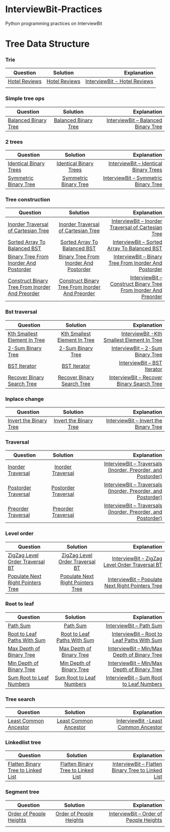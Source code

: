 # InterviewBit-Practices
Python programming practices on InterviewBit

# Tree Data Structure

### Trie
| Question        | Solution           | Explanation  |
| ------------- |:-------------:| -----:|
|[Hotel Reviews](https://www.interviewbit.com/problems/hotel-reviews/)|[Hotel Reviews](https://github.com/woodyko3234/InterviewBit-Practices/blob/master/Tree%20Data%20Structure/Tries/Hotel_Reviews_Trie.py)|[InterviewBit - Hotel Reviews](https://python5566.wordpress.com/2020/05/28/interviewbit-hotel-reviews/)|
|[]()|[]()|[]()|

### Simple tree ops
| Question        | Solution           | Explanation  |
| ------------- |:-------------:| -----:|
|[Balanced Binary Tree](https://www.interviewbit.com/problems/balanced-binary-tree/)|[Balanced Binary Tree](https://github.com/woodyko3234/InterviewBit-Practices/blob/master/Tree%20Data%20Structure/Simple%20tree%20ops/Balanced_Binary_Tree.py)|[InterviewBit – Balanced Binary Tree](https://python5566.wordpress.com/2020/05/30/interviewbit-balanced-binary-tree/)|

### 2 trees
| Question        | Solution           | Explanation  |
| ------------- |:-------------:| -----:|
|[Identical Binary Trees](https://www.interviewbit.com/problems/identical-binary-trees/)|[Identical Binary Trees](https://github.com/woodyko3234/InterviewBit-Practices/blob/master/Tree%20Data%20Structure/2%20trees/Identical_Binary_Trees.py)|[InterviewBit – Identical Binary Trees](https://python5566.wordpress.com/2020/05/30/interviewbit-identical-binary-trees/)|
|[Symmetric Binary Tree](https://www.interviewbit.com/problems/symmetric-binary-tree/)|[Symmetric Binary Tree](https://github.com/woodyko3234/InterviewBit-Practices/blob/master/Tree%20Data%20Structure/2%20trees/Symmetric_Binary_Tree.py)|[InterviewBit – Symmetric Binary Tree](https://python5566.wordpress.com/2020/05/30/interviewbit-symmetric-binary-tree/)|

### Tree construction
| Question        | Solution           | Explanation  |
| ------------- |:-------------:| -----:|
|[Inorder Traversal of Cartesian Tree](https://www.interviewbit.com/problems/inorder-traversal-of-cartesian-tree/)|[Inorder Traversal of Cartesian Tree](https://github.com/woodyko3234/InterviewBit-Practices/blob/master/Tree%20Data%20Structure/Tree%20construction/Inorder_Traversal_of_Cartesian_Tree.py)|[InterviewBit – Inorder Traversal of Cartesian Tree](https://python5566.wordpress.com/2020/05/31/interviewbit-inorder-traversal-of-cartesian-tree/)|
|[Sorted Array To Balanced BST](https://www.interviewbit.com/problems/sorted-array-to-balanced-bst/)|[Sorted Array To Balanced BST](https://github.com/woodyko3234/InterviewBit-Practices/blob/master/Tree%20Data%20Structure/Tree%20construction/Sorted_Array_To_Balanced_BST.py)|[InterviewBit – Sorted Array To Balanced BST](https://python5566.wordpress.com/2020/06/01/interviewbit-sorted-array-to-balanced-bst/)|
|[Binary Tree From Inorder And Postorder](https://www.interviewbit.com/problems/binary-tree-from-inorder-and-postorder/)|[Binary Tree From Inorder And Postorder](https://github.com/woodyko3234/InterviewBit-Practices/blob/master/Tree%20Data%20Structure/Tree%20construction/Binary_Tree_From_Inorder_And_Postorder.py)|[InterviewBit – Binary Tree From Inorder And Postorder](https://python5566.wordpress.com/2020/06/01/interviewbit-binary-tree-from-inorder-and-postorder/)|
|[Construct Binary Tree From Inorder And Preorder](https://www.interviewbit.com/problems/construct-binary-tree-from-inorder-and-preorder/)|[Construct Binary Tree From Inorder And Preorder](https://github.com/woodyko3234/InterviewBit-Practices/blob/master/Tree%20Data%20Structure/Tree%20construction/Construct_Binary_Tree_From_Inorder_And_Preorder.py)|[InterviewBit – Construct Binary Tree From Inorder And Preorder](https://python5566.wordpress.com/2020/06/04/interviewbit-construct-binary-tree-from-inorder-and-preorder/)|

### Bst traversal
| Question        | Solution           | Explanation  |
| ------------- |:-------------:| -----:|
|[Kth Smallest Element In Tree](https://www.interviewbit.com/problems/kth-smallest-element-in-tree/)|[Kth Smallest Element In Tree](https://github.com/woodyko3234/InterviewBit-Practices/blob/master/Tree%20Data%20Structure/Bst%20traversal/Kth_Smallest_Element_In_Tree.py)|[InterviewBit -Kth Smallest Element In Tree](https://python5566.wordpress.com/2020/06/04/interviewbit-kth-smallest-element-in-tree/)|
|[2-Sum Binary Tree](https://www.interviewbit.com/problems/2sum-binary-tree/)|[2-Sum Binary Tree](https://github.com/woodyko3234/InterviewBit-Practices/blob/master/Tree%20Data%20Structure/Bst%20traversal/2-Sum_Binary_Tree.py)|[InterviewBit – 2-Sum Binary Tree](https://python5566.wordpress.com/2020/06/06/interviewbit-2-sum-binary-tree/)|
|[BST Iterator](https://www.interviewbit.com/problems/bst-iterator/)|[BST Iterator](https://github.com/woodyko3234/InterviewBit-Practices/blob/master/Tree%20Data%20Structure/Bst%20traversal/BST_Iterator.py)|[InterviewBit – BST Iterator](https://python5566.wordpress.com/2020/06/13/interviewbit-bst-iterator/)|
|[Recover Binary Search Tree](https://www.interviewbit.com/problems/recover-binary-search-tree/)|[Recover Binary Search Tree](https://github.com/woodyko3234/InterviewBit-Practices/blob/master/Tree%20Data%20Structure/Bst%20traversal/Recover_Binary_Search_Tree_Morris.py)|[InterviewBit – Recover Binary Search Tree](https://python5566.wordpress.com/2020/06/13/interviewbit-recover-binary-search-tree/)|

### Inplace change
| Question        | Solution           | Explanation  |
| ------------- |:-------------:| -----:|
|[Invert the Binary Tree](https://www.interviewbit.com/problems/invert-the-binary-tree/)|[Invert the Binary Tree](https://github.com/woodyko3234/InterviewBit-Practices/blob/master/Tree%20Data%20Structure/Inplace%20change/Invert_the_Binary_Tree.py)|[InterviewBit – Invert the Binary Tree](https://python5566.wordpress.com/2020/06/13/interviewbit-invert-the-binary-tree/)|


### Traversal
| Question        | Solution           | Explanation  |
| ------------- |:-------------:| -----:|
|[Inorder Traversal](https://www.interviewbit.com/problems/inorder-traversal/)|[Inorder Traversal](https://github.com/woodyko3234/InterviewBit-Practices/blob/master/Tree%20Data%20Structure/Traversal/Inorder_Traversal.py)|[InterviewBit – Traversals (Inorder, Preorder, and Postorder)](https://python5566.wordpress.com/2020/06/13/interviewbit-traversals-inorder-preorder-and-postorder/)|
|[Postorder Traversal](https://www.interviewbit.com/problems/postorder-traversal/)|[Postorder Traversal](https://github.com/woodyko3234/InterviewBit-Practices/blob/master/Tree%20Data%20Structure/Traversal/Postorder_Traversal.py)|[InterviewBit – Traversals (Inorder, Preorder, and Postorder)](https://python5566.wordpress.com/2020/06/13/interviewbit-traversals-inorder-preorder-and-postorder/)|
|[Preorder Traversal](https://www.interviewbit.com/problems/preorder-traversal/)|[Preorder Traversal](https://github.com/woodyko3234/InterviewBit-Practices/blob/master/Tree%20Data%20Structure/Traversal/Preorder_Traversal.py)|[InterviewBit – Traversals (Inorder, Preorder, and Postorder)](https://python5566.wordpress.com/2020/06/13/interviewbit-traversals-inorder-preorder-and-postorder/)|

### Level order
| Question        | Solution           | Explanation  |
| ------------- |:-------------:| -----:|
|[ZigZag Level Order Traversal BT](https://www.interviewbit.com/problems/zigzag-level-order-traversal-bt/)|[ZigZag Level Order Traversal BT](https://github.com/woodyko3234/InterviewBit-Practices/blob/master/Tree%20Data%20Structure/Level%20order/ZigZag_Level_Order_Traversal_BT.py)|[InterviewBit – ZigZag Level Order Traversal BT](https://python5566.wordpress.com/2020/06/19/interviewbit-zigzag-level-order-traversal-bt/)|
|[Populate Next Right Pointers Tree](https://www.interviewbit.com/problems/populate-next-right-pointers-tree/)|[Populate Next Right Pointers Tree](https://github.com/woodyko3234/InterviewBit-Practices/blob/master/Tree%20Data%20Structure/Level%20order/Populate_Next_Right_Pointers_Tree_loop.py)|[InterviewBit – Populate Next Right Pointers Tree](https://python5566.wordpress.com/2020/06/20/interviewbit-populate-next-right-pointers-tree/)|

### Root to leaf
| Question        | Solution           | Explanation  |
| ------------- |:-------------:| -----:|
|[Path Sum](https://www.interviewbit.com/problems/path-sum/)|[Path Sum](https://github.com/woodyko3234/InterviewBit-Practices/blob/master/Tree%20Data%20Structure/Root%20to%20leaf/Path_Sum.py)|[InterviewBit – Path Sum](https://python5566.wordpress.com/2020/06/26/interviewbit-path-sum/)|
|[Root to Leaf Paths With Sum](https://www.interviewbit.com/problems/root-to-leaf-paths-with-sum/)|[Root to Leaf Paths With Sum](https://github.com/woodyko3234/InterviewBit-Practices/blob/master/Tree%20Data%20Structure/Root%20to%20leaf/Root_to_Leaf_Paths_With_Sum.py)|[InterviewBit – Root to Leaf Paths With Sum](https://python5566.wordpress.com/2020/06/26/interviewbit-root-to-leaf-paths-with-sum/)|
|[Max Depth of Binary Tree](https://www.interviewbit.com/problems/max-depth-of-binary-tree/)|[Max Depth of Binary Tree](https://github.com/woodyko3234/InterviewBit-Practices/blob/master/Tree%20Data%20Structure/Root%20to%20leaf/Max_Depth_of_Binary_Tree.py)|[InterviewBit – Min/Max Depth of Binary Tree](https://python5566.wordpress.com/2020/06/26/interviewbit-min-max-depth-of-binary-tree/)|
|[Min Depth of Binary Tree](https://www.interviewbit.com/problems/min-depth-of-binary-tree/)|[Min Depth of Binary Tree](https://github.com/woodyko3234/InterviewBit-Practices/blob/master/Tree%20Data%20Structure/Root%20to%20leaf/Min_Depth_of_Binary_Tree.py)|[InterviewBit – Min/Max Depth of Binary Tree](https://python5566.wordpress.com/2020/06/26/interviewbit-min-max-depth-of-binary-tree/)|
|[Sum Root to Leaf Numbers](https://www.interviewbit.com/problems/sum-root-to-leaf-numbers/)|[Sum Root to Leaf Numbers](https://github.com/woodyko3234/InterviewBit-Practices/blob/master/Tree%20Data%20Structure/Root%20to%20leaf/Sum_Root_to_Leaf_Numbers.py)|[InterviewBit – Sum Root to Leaf Numbers](https://python5566.wordpress.com/2020/06/26/interviewbit-sum-root-to-leaf-numbers/)|

### Tree search
| Question        | Solution           | Explanation  |
| ------------- |:-------------:| -----:|
|[Least Common Ancestor](https://www.interviewbit.com/problems/least-common-ancestor/)|[Least Common Ancestor](https://github.com/woodyko3234/InterviewBit-Practices/blob/master/Tree%20Data%20Structure/Tree%20search/Least_Common_Ancestor.py)|[InterviewBit -Least Common Ancestor](https://python5566.wordpress.com/2020/06/30/interviewbit-least-common-ancestor/)|

### Linkedlist tree
| Question        | Solution           | Explanation  |
| ------------- |:-------------:| -----:|
|[Flatten Binary Tree to Linked List](https://www.interviewbit.com/problems/flatten-binary-tree-to-linked-list/)|[Flatten Binary Tree to Linked List](https://github.com/woodyko3234/InterviewBit-Practices/blob/master/Tree%20Data%20Structure/Linkedlist%20tree/Flatten_Binary_Tree_to_Linked_List.py)|[InterviewBit – Flatten Binary Tree to Linked List](https://python5566.wordpress.com/2020/07/01/interviewbit-flatten-binary-tree-to-linked-list/)|

### Segment tree
| Question        | Solution           | Explanation  |
| ------------- |:-------------:| -----:|
|[Order of People Heights](https://www.interviewbit.com/problems/order-of-people-heights/)|[Order of People Heights](https://github.com/woodyko3234/InterviewBit-Practices/blob/master/Tree%20Data%20Structure/Segment%20tree/Order_of_People_Heights.py)|[InterviewBit – Order of People Heights](https://python5566.wordpress.com/2020/07/06/interviewbit-order-of-people-heights/)|
|[]()|[]()|[]()|
